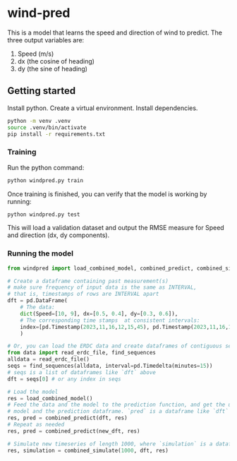 # wind-pred

This is a model that learns the speed and direction of wind to predict. The three output variables are:

1. Speed (m/s)
2. dx (the cosine of heading)
3. dy (the sine of heading)

## Getting started

Install python. Create a virtual environment. Install dependencies.

```bash
python -m venv .venv
source .venv/bin/activate
pip install -r requirements.txt
```


### Training

Run the python command:

```bash
python windpred.py train
```

Once training is finished, you can verify that the model is working by running:

```bash
python windpred.py test
```

This will load a validation dataset and output the RMSE measure for Speed and direction (dx, dy components).

### Running the model

```python
from windpred import load_combined_model, combined_predict, combined_simulate, INTERVAL

# Create a dataframe containing past measurement(s)
# make sure frequency of input data is the same as INTERVAL,
# that is, timestamps of rows are INTERVAL apart
dft = pd.DataFrame(
    # The data:
    dict(Speed=[10, 9], dx=[0.5, 0.4], dy=[0.3, 0.6]),
    # The corresponding time stamps  at consistent intervals:
    index=[pd.Timestamp(2023,11,16,12,15,45), pd.Timestamp(2023,11,16,12,30,45), ..]
    )

# Or, you can load the ERDC data and create dataframes of contiguous sequences:
from data import read_erdc_file, find_sequences
alldata = read_erdc_file()
seqs = find_sequences(alldata, interval=pd.Timedelta(minutes=15))
# seqs is a list of dataframes like `dft` above
dft = seqs[0] # or any index in seqs

# Load the model
res = load_combined_model()
# Feed the data and the model to the prediction function, and get the updated
# model and the prediction dataframe. `pred` is a dataframe like `dft`
res, pred = combined_predict(dft, res)
# Repeat as needed
res, pred = combined_predict(new_dft, res)

# Simulate new timeseries of length 1000, where `simulation` is a dataframe like `dft`
res, simulation = combined_simulate(1000, dft, res)
```
